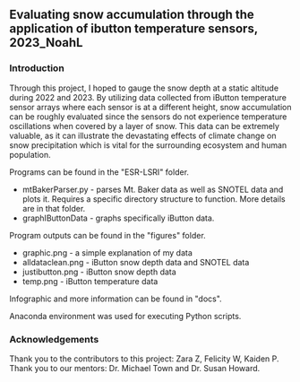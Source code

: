 ## Evaluating snow accumulation through the application of ibutton temperature sensors, 2023_NoahL

### Introduction

Through this project, I hoped to gauge the snow depth at a static altitude during 2022 and 2023. By utilizing data collected from iButton temperature sensor arrays where each sensor is at a different height, snow accumulation can be roughly evaluated since the sensors do not experience temperature oscillations when covered by a layer of snow. This data can be extremely valuable, as it can illustrate the devastating effects of climate change on snow precipitation which is vital for the surrounding ecosystem and human population. 

Programs can be found in the "ESR-LSRI" folder. 
* mtBakerParser.py - parses Mt. Baker data as well as SNOTEL data and plots it. Requires a specific directory structure to function. More details are in that folder.
* graphIButtonData - graphs specifically iButton data.

Program outputs can be found in the "figures" folder. 
* graphic.png - a simple explanation of my data
* alldataclean.png - iButton snow depth data and SNOTEL data
* justibutton.png - iButton snow depth data
* temp.png - iButton temperature data

Infographic and more information can be found in "docs".

Anaconda environment was used for executing Python scripts.

### Acknowledgements

Thank you to the contributors to this project: Zara Z, Felicity W, Kaiden P.  
Thank you to our mentors: Dr. Michael Town and Dr. Susan Howard.

